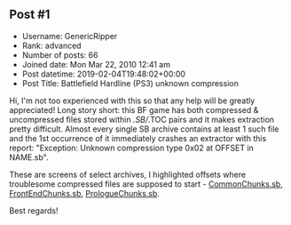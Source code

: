 ## Post #1
- Username: GenericRipper
- Rank: advanced
- Number of posts: 66
- Joined date: Mon Mar 22, 2010 12:41 am
- Post datetime: 2019-02-04T19:48:02+00:00
- Post Title: Battlefield Hardline (PS3) unknown compression

Hi, I'm not too experienced with this so that any help will be greatly appreciated!
Long story short: this BF game has both compressed & uncompressed files stored within *.SB/*.TOC pairs and it makes extraction pretty difficult. Almost every single SB archive contains at least 1 such file and the 1st occurrence of it immediately crashes an extractor with this report: "Exception: Unknown compression type 0x02 at OFFSET in NAME.sb".

These are screens of select archives, I highlighted offsets where troublesome compressed files are supposed to start - [CommonChunks.sb](https://mega.nz/#!JElCjaLC!semdzkYKn1GmCJp1CutyGHTgK_1gfWC8YJ0r6ktVjWA), [FrontEndChunks.sb](https://mega.nz/#!VB1i2CRJ!vKErVnGcgEI3UVEjFnI3wBFMcGZVyVTL9im2nJaxIJM), [PrologueChunks.sb](https://mega.nz/#!gE8wiCaZ!JRYhzwChoLIGZX5glO906zvvASzh_EGQyhPlh5YsIIs).

Best regards!
